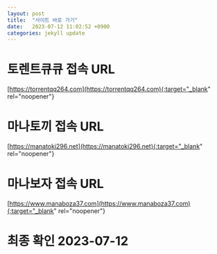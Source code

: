 ```yaml
---
layout: post
title:  "사이트 바로 가기"
date:   2023-07-12 11:02:52 +0900
categories: jekyll update
---
```

# 토렌트큐큐 접속 URL
[https://torrentqq264.com](https://torrentqq264.com){:target="_blank" rel="noopener"}

# 마나토끼 접속 URL
[https://manatoki296.net](https://manatoki296.net){:target="_blank" rel="noopener"}

# 마나보자 접속 URL
[https://www.manaboza37.com](https://www.manaboza37.com){:target="_blank" rel="noopener"}

# 최종 확인 2023-07-12

[torrentqq]: https://torrentqq264.com
[manatoki]: https://manatoki296.net
[manaboza]: https://www.manaboza37.com